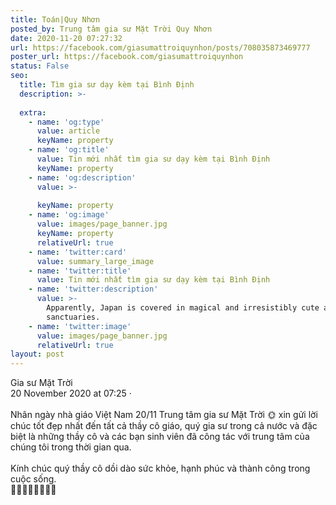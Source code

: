 ```yaml
---
title: Toán|Quy Nhơn
posted_by: Trung tâm gia sư Mặt Trời Quy Nhơn
date: 2020-11-20 07:27:32
url: https://facebook.com/giasumattroiquynhon/posts/708035873469777
poster_url: https://facebook.com/giasumattroiquynhon
status: False
seo:
  title: Tìm gia sư dạy kèm tại Bình Định
  description: >-
    
  extra:
    - name: 'og:type'
      value: article
      keyName: property
    - name: 'og:title'
      value: Tin mới nhất tìm gia sư dạy kèm tại Bình Định
      keyName: property
    - name: 'og:description'
      value: >-
        
      keyName: property
    - name: 'og:image'
      value: images/page_banner.jpg
      keyName: property
      relativeUrl: true
    - name: 'twitter:card'
      value: summary_large_image
    - name: 'twitter:title'
      value: Tin mới nhất tìm gia sư dạy kèm tại Bình Định
    - name: 'twitter:description'
      value: >-
        Apparently, Japan is covered in magical and irresistibly cute animal
        sanctuaries.
    - name: 'twitter:image'
      value: images/page_banner.jpg
      relativeUrl: true
layout: post
---
```

Gia sư Mặt Trời<br>20 November 2020 at 07:25 ·<br><br>Nhân ngày nhà giáo Việt Nam 20/11 Trung tâm gia sư Mặt Trời 🌞 xin gửi lời chúc tốt đẹp nhất đến tất cả thầy cô giáo, quý gia sư trong cả nước và đặc biệt là những thầy cô và các bạn sinh viên đã công tác với trung tâm của chúng tôi trong thời gian qua.<br><br>Kính chúc quý thầy cô dồi dào sức khỏe, hạnh phúc và thành công trong cuộc sống.<br>👩‍🏫👩‍🎓👨‍🏫👨‍🎓
